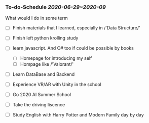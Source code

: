 ### To-do-Schedule *2020-06-29~2020-09*
What would I do in some term

 * [ ] Finish materials that I learned, especially in /'Data Structure/'
 * [ ] Finish left python krolling study
 * [ ] learn javascript. And C# too if could be possible by books
      * [ ] Homepage for introducing my self
      * [ ] Hompage like /'Valorant/'
 * [ ] Learn DataBase and Backend
 * [ ] Experience VR/AR with Unity in the school
 * [ ] Go 2020 AI Summer School
 * [ ] Take the driving liscence
 * [ ] Study English with Harry Potter and Modern Family day by day
 
  
